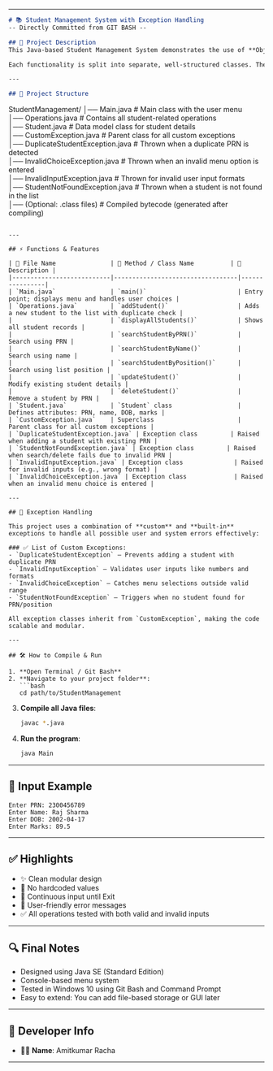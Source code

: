 
---

```markdown
# 📚 Student Management System with Exception Handling  
-- Directly Committed from GIT BASH --

## 📖 Project Description  
This Java-based Student Management System demonstrates the use of **Object-Oriented Programming (OOP)** and **Custom Exception Handling**. The project allows the user to add, view, search, update, and delete student records from a list.

Each functionality is split into separate, well-structured classes. The application also uses multiple **user-defined exceptions** to provide robust error handling, ensuring a smooth and intuitive experience for the user.

---

## 📂 Project Structure  

```
StudentManagement/
│── Main.java                        # Main class with the user menu  
│── Operations.java                  # Contains all student-related operations  
│── Student.java                     # Data model class for student details  
│── CustomException.java             # Parent class for all custom exceptions  
│── DuplicateStudentException.java   # Thrown when a duplicate PRN is detected  
│── InvalidChoiceException.java      # Thrown when an invalid menu option is entered  
│── InvalidInputException.java       # Thrown for invalid user input formats  
│── StudentNotFoundException.java    # Thrown when a student is not found in the list  
│── (Optional: .class files)         # Compiled bytecode (generated after compiling)
```

---

## ⚡ Functions & Features  

| 📄 File Name               | 🔧 Method / Class Name          | 📌 Description |
|---------------------------|----------------------------------|----------------|
| `Main.java`               | `main()`                         | Entry point; displays menu and handles user choices |
| `Operations.java`         | `addStudent()`                   | Adds a new student to the list with duplicate check |
|                           | `displayAllStudents()`           | Shows all student records |
|                           | `searchStudentByPRN()`           | Search using PRN |
|                           | `searchStudentByName()`          | Search using name |
|                           | `searchStudentByPosition()`      | Search using list position |
|                           | `updateStudent()`                | Modify existing student details |
|                           | `deleteStudent()`                | Remove a student by PRN |
| `Student.java`            | `Student` class                  | Defines attributes: PRN, name, DOB, marks |
| `CustomException.java`    | Superclass                       | Parent class for all custom exceptions |
| `DuplicateStudentException.java` | Exception class         | Raised when adding a student with existing PRN |
| `StudentNotFoundException.java` | Exception class         | Raised when search/delete fails due to invalid PRN |
| `InvalidInputException.java` | Exception class              | Raised for invalid inputs (e.g., wrong format) |
| `InvalidChoiceException.java` | Exception class             | Raised when an invalid menu choice is entered |

---

## 🧠 Exception Handling  

This project uses a combination of **custom** and **built-in** exceptions to handle all possible user and system errors effectively:

### ✅ List of Custom Exceptions:
- `DuplicateStudentException` — Prevents adding a student with duplicate PRN  
- `InvalidInputException` — Validates user inputs like numbers and formats  
- `InvalidChoiceException` — Catches menu selections outside valid range  
- `StudentNotFoundException` — Triggers when no student found for PRN/position

All exception classes inherit from `CustomException`, making the code scalable and modular.

---

## 🛠️ How to Compile & Run

1. **Open Terminal / Git Bash**
2. **Navigate to your project folder**:
   ```bash
   cd path/to/StudentManagement
   ```
3. **Compile all Java files**:
   ```bash
   javac *.java
   ```
4. **Run the program**:
   ```bash
   java Main
   ```

---

## 🧪 Input Example

```text
Enter PRN: 2300456789  
Enter Name: Raj Sharma  
Enter DOB: 2002-04-17  
Enter Marks: 89.5  
```

---

## ✅ Highlights

- ✨ Clean modular design  
- 🚫 No hardcoded values  
- 🔁 Continuous input until Exit  
- 📢 User-friendly error messages  
- ✅ All operations tested with both valid and invalid inputs  

---

## 🔍 Final Notes

- Designed using Java SE (Standard Edition)
- Console-based menu system
- Tested in Windows 10 using Git Bash and Command Prompt
- Easy to extend: You can add file-based storage or GUI later

---

## 📝 Developer Info

- 👨‍💻 **Name**: Amitkumar Racha

---

```
